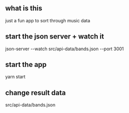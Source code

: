## what is this
just a fun app to sort through music data


## start the json server + watch it
json-server --watch src/api-data/bands.json --port 3001

## start the app
yarn start

## change result data 
 src/api-data/bands.json

